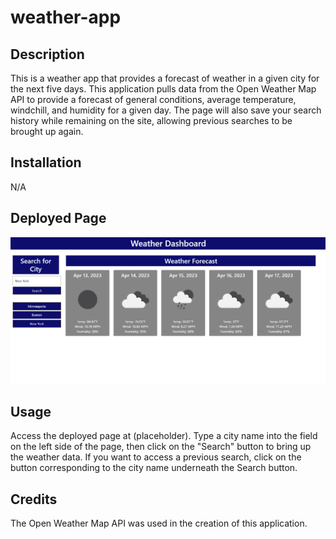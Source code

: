 # weather-app

## Description
This is a weather app that provides a forecast of weather in a given city for the next five days. This application pulls data from the Open Weather Map API to provide a forecast of general conditions, average temperature, windchill, and humidity for a given day. The page will also save your search history while remaining on the site, allowing previous searches to be brought up again.

## Installation
N/A

## Deployed Page
<img src = "./assets/images/deployedpage.png" alt = "An image of the deployed weather app, with a weather forecast shown for New York"/>

## Usage
Access the deployed page at (placeholder). Type a city name into the field on the left side of the page, then click on the "Search" button to bring up the weather data. If you want to access a previous search, click on the button corresponding to the city name underneath the Search button.

## Credits
The Open Weather Map API was used in the creation of this application.
